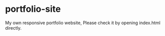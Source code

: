 # portfolio-site
My own responsive portfolio website, Please check it by opening index.html directly.
